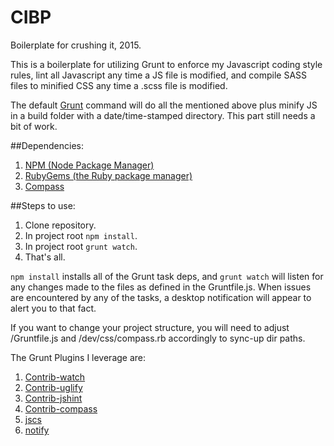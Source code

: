 # CIBP
Boilerplate for crushing it, 2015.

This is a boilerplate for utilizing Grunt to enforce my Javascript coding style rules, lint all Javascript any time a JS file is modified, and compile SASS files to minified CSS any time a .scss file is modified. 

The default [Grunt](http://gruntjs.com) command will do all the mentioned above plus minify JS in a build folder with a date/time-stamped directory. This part still needs a bit of work.

##Dependencies:
1. [NPM (Node Package Manager)](https://docs.npmjs.com/getting-started/installing-node)
2. [RubyGems (the Ruby package manager)](https://rubygems.org/pages/download)
3. [Compass](http://compass-style.org/install/)

##Steps to use:
1. Clone repository.
2. In project root `npm install`. 
3. In project root `grunt watch`.
4. That's all.

`npm install` installs all of the Grunt task deps, and `grunt watch` will listen for any changes made to the files as defined in the Gruntfile.js. When issues are encountered by any of the tasks, a desktop notification will appear to alert you to that fact.

If you want to change your project structure, you will need to adjust /Gruntfile.js and /dev/css/compass.rb accordingly to sync-up dir paths.

The Grunt Plugins I leverage are:

1. [Contrib-watch](https://github.com/gruntjs/grunt-contrib-watch)
2. [Contrib-uglify](https://github.com/gruntjs/grunt-contrib-uglify)
3. [Contrib-jshint](https://github.com/gruntjs/grunt-contrib-jshint)
4. [Contrib-compass](https://github.com/gruntjs/grunt-contrib-compass)
5. [jscs](https://github.com/jscs-dev/grunt-jscs)
6. [notify](https://github.com/dylang/grunt-notify)
